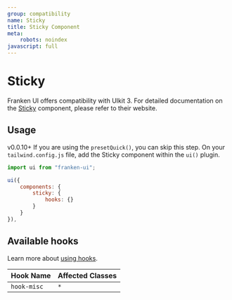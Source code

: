 ```yaml
---
group: compatibility
name: Sticky
title: Sticky Component
meta:
    robots: noindex
javascript: full
---
```


# Sticky

Franken UI offers compatibility with UIkit 3. For detailed documentation on the <a class="font-medium underline underline-offset-4" href="https://getuikit.com/docs/sticky" target="blank">Sticky</a> component, please refer to their website.

## Usage

<span class="uk-badge uk-badge-danger">v0.0.10+</span> If you are using the `presetQuick()`, you can skip this step. On your `tailwind.config.js` file, add the Sticky component within the `ui()` plugin.

```javascript
import ui from "franken-ui";

ui({
    components: {
        sticky: {
            hooks: {}
        }
    }
}),
```

## Available hooks

Learn more about [using hooks](hooks.md).

| Hook Name   | Affected Classes |
|-------------|------------------|
| `hook-misc` | `*`              |

